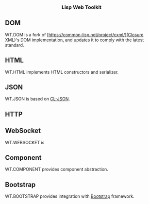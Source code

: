 <h3 align="center">Lisp Web Toolkit</h3>


## DOM
WT.DOM is a fork of [https://common-lisp.net/project/cxml/](Closure XML)'s DOM implementation, and updates it to comply with the latest standard.

## HTML
WT.HTML implements HTML constructors and serializer.

## JSON
WT.JSON is based on [CL-JSON](https://common-lisp.net/project/cl-json/cl-json.html).

## HTTP

## WebSocket
WT.WEBSOCKET is 

## Component
WT.COMPONENT provides component abstraction.

## Bootstrap
WT.BOOTSTRAP provides integration with [Bootstrap](https://getbootstrap.com/) framework.


